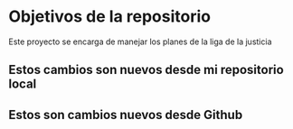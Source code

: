 # Objetivos de la repositorio

Este proyecto se encarga de manejar los planes de la liga de la justicia


## Estos cambios son nuevos desde mi repositorio local
## Estos son cambios nuevos desde Github